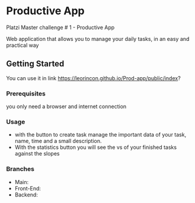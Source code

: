 # Productive App

Platzi Master challenge # 1 - Productive App

Web application that allows you to manage your daily tasks, in an easy and practical way

## Getting Started

You can use it in link https://leorincon.github.io/Prod-app/public/index?

### Prerequisites

you only need a browser and internet connection

### Usage

- with the button to create task manage the important data of your task, name, time and a small description.
- With the statistics button you will see the vs of your finished tasks against the slopes

### Branches

- Main:
- Front-End:
- Backend:
